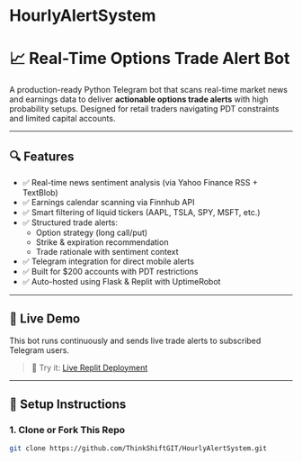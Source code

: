 # HourlyAlertSystem
# 📈 Real-Time Options Trade Alert Bot

A production-ready Python Telegram bot that scans real-time market news and earnings data to deliver **actionable options trade alerts** with high probability setups. Designed for retail traders navigating PDT constraints and limited capital accounts.

---

## 🔍 Features

- ✅ Real-time news sentiment analysis (via Yahoo Finance RSS + TextBlob)
- ✅ Earnings calendar scanning via Finnhub API
- ✅ Smart filtering of liquid tickers (AAPL, TSLA, SPY, MSFT, etc.)
- ✅ Structured trade alerts:
  - Option strategy (long call/put)
  - Strike & expiration recommendation
  - Trade rationale with sentiment context
- ✅ Telegram integration for direct mobile alerts
- ✅ Built for $200 accounts with PDT restrictions
- ✅ Auto-hosted using Flask & Replit with UptimeRobot

---

## 🚀 Live Demo

This bot runs continuously and sends live trade alerts to subscribed Telegram users.

> 🧪 Try it: [Live Replit Deployment](https://replit.com/@thinkshiftllc23/HourlyAlertSystem)

---

## 🔧 Setup Instructions

### 1. Clone or Fork This Repo

```bash
git clone https://github.com/ThinkShiftGIT/HourlyAlertSystem.git
